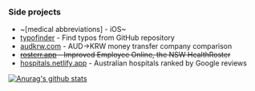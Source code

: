 ### Side projects
- ~[medical abbreviations] - iOS~
- [typofinder](https://github.com/minho42/typofinder) - Find typos from GitHub repository
- [audkrw.com](https://audkrw.com) - AUD->KRW money transfer company comparison
- ~~[rosterr.app](https://rosterr.app) - Improved Employee Online, the NSW HealthRoster~~
- [hospitals.netlify.app](https://hospitals.netlify.app) - Australian hospitals ranked by Google reviews

[![Anurag's github stats](https://github-readme-stats.vercel.app/api?username=minho42&hide_title=true&hide_rank=true&hide_border=true&show_icons=true&include_all_commits=true&hide=commits,issues&icon_color=24292e)](https://github.com/anuraghazra/github-readme-stats)
